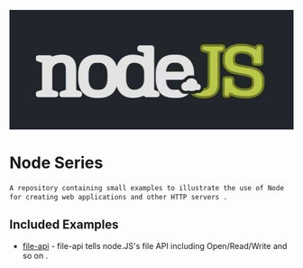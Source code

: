 
![logo](./imgs/logo.jpg)
	
# Node Series
	
	A repository containing small examples to illustrate the use of Node 
	for creating web applications and other HTTP servers .


## Included Examples

 - [file-api](file-api) - file-api tells node.JS's file API including Open/Read/Write and so on .
